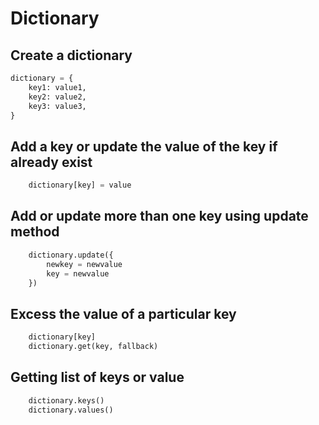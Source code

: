# Dictionary

## Create a dictionary
```Python
dictionary = {
    key1: value1,
    key2: value2,
    key3: value3,
}
```

## Add a key or update the value of the key if already exist
```python
    dictionary[key] = value
```

## Add or update more than one key using update method
```python 
    dictionary.update({
        newkey = newvalue
        key = newvalue
    })
```

## Excess the value of a particular key 
```python
    dictionary[key] 
    dictionary.get(key, fallback)
```

## Getting list of keys or value
```python
    dictionary.keys()
    dictionary.values() 
```